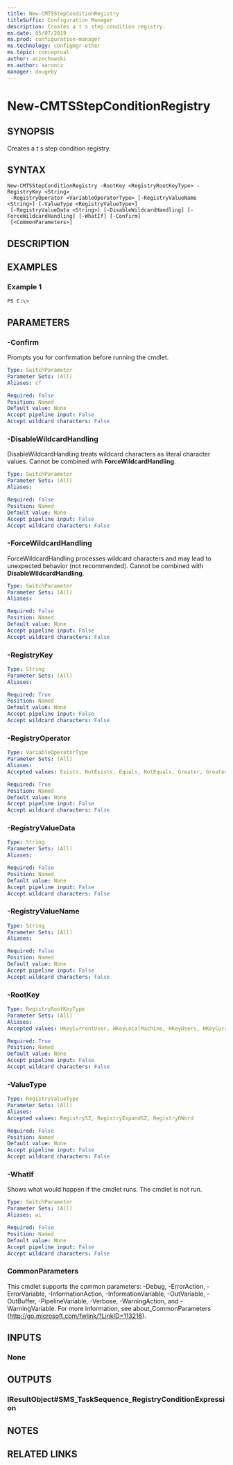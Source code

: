 ```yaml
---
title: New-CMTSStepConditionRegistry
titleSuffix: Configuration Manager
description: Creates a t s step condition registry.
ms.date: 05/07/2019
ms.prod: configuration-manager
ms.technology: configmgr-other
ms.topic: conceptual
author: aczechowski
ms.author: aaroncz
manager: dougeby
---
```


# New-CMTSStepConditionRegistry

## SYNOPSIS

Creates a t s step condition registry.


## SYNTAX

```
New-CMTSStepConditionRegistry -RootKey <RegistryRootKeyType> -RegistryKey <String>
 -RegistryOperator <VariableOperatorType> [-RegistryValueName <String>] [-ValueType <RegistryValueType>]
 [-RegistryValueData <String>] [-DisableWildcardHandling] [-ForceWildcardHandling] [-WhatIf] [-Confirm]
 [<CommonParameters>]
```

## DESCRIPTION
 

## EXAMPLES

### Example 1
```
PS C:\>  
```

 

## PARAMETERS

### -Confirm
Prompts you for confirmation before running the cmdlet.

```yaml
Type: SwitchParameter
Parameter Sets: (All)
Aliases: cf

Required: False
Position: Named
Default value: None
Accept pipeline input: False
Accept wildcard characters: False
```

### -DisableWildcardHandling
DisableWildcardHandling treats wildcard characters as literal character values. Cannot be combined with **ForceWildcardHandling**.

```yaml
Type: SwitchParameter
Parameter Sets: (All)
Aliases: 

Required: False
Position: Named
Default value: None
Accept pipeline input: False
Accept wildcard characters: False
```

### -ForceWildcardHandling
ForceWildcardHandling processes wildcard characters and may lead to unexpected behavior (not recommended). Cannot be combined with **DisableWildcardHandling**.

```yaml
Type: SwitchParameter
Parameter Sets: (All)
Aliases: 

Required: False
Position: Named
Default value: None
Accept pipeline input: False
Accept wildcard characters: False
```

### -RegistryKey
 

```yaml
Type: String
Parameter Sets: (All)
Aliases: 

Required: True
Position: Named
Default value: None
Accept pipeline input: False
Accept wildcard characters: False
```

### -RegistryOperator
 

```yaml
Type: VariableOperatorType
Parameter Sets: (All)
Aliases: 
Accepted values: Exists, NotExists, Equals, NotEquals, Greater, GreaterEqual, Less, LessEqual

Required: True
Position: Named
Default value: None
Accept pipeline input: False
Accept wildcard characters: False
```

### -RegistryValueData
 

```yaml
Type: String
Parameter Sets: (All)
Aliases: 

Required: False
Position: Named
Default value: None
Accept pipeline input: False
Accept wildcard characters: False
```

### -RegistryValueName
 

```yaml
Type: String
Parameter Sets: (All)
Aliases: 

Required: False
Position: Named
Default value: None
Accept pipeline input: False
Accept wildcard characters: False
```

### -RootKey
 

```yaml
Type: RegistryRootKeyType
Parameter Sets: (All)
Aliases: 
Accepted values: HKeyCurrentUser, HKeyLocalMachine, HKeyUsers, HKeyCurrentConfig

Required: True
Position: Named
Default value: None
Accept pipeline input: False
Accept wildcard characters: False
```

### -ValueType
 

```yaml
Type: RegistryValueType
Parameter Sets: (All)
Aliases: 
Accepted values: RegistrySZ, RegistryExpandSZ, RegistryDWord

Required: False
Position: Named
Default value: None
Accept pipeline input: False
Accept wildcard characters: False
```

### -WhatIf
Shows what would happen if the cmdlet runs.
The cmdlet is not run.

```yaml
Type: SwitchParameter
Parameter Sets: (All)
Aliases: wi

Required: False
Position: Named
Default value: None
Accept pipeline input: False
Accept wildcard characters: False
```

### CommonParameters
This cmdlet supports the common parameters: -Debug, -ErrorAction, -ErrorVariable, -InformationAction, -InformationVariable, -OutVariable, -OutBuffer, -PipelineVariable, -Verbose, -WarningAction, and -WarningVariable. For more information, see about_CommonParameters (http://go.microsoft.com/fwlink/?LinkID=113216).

## INPUTS

### None

## OUTPUTS

### IResultObject#SMS_TaskSequence_RegistryConditionExpression

## NOTES

## RELATED LINKS

